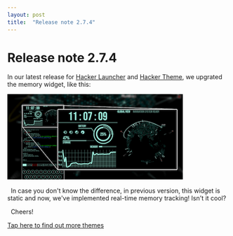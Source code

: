 ```yaml
---
layout: post
title:  "Release note 2.7.4"
---
```


# Release note 2.7.4

In our latest release for [Hacker Launcher](https://play.google.com/store/apps/details?id=com.ss.a2is.skull) and [Hacker Theme](https://play.google.com/store/apps/details?id=com.ss.a2is.hacker), we upgrated the memory widget, like this: 
&nbsp;

![](/assets/screenshot_276.png)

&nbsp;
In case you don't know the difference, in previous version, this widget is static and now, we've implemented real-time memory tracking! Isn't it cool? 

&nbsp;
Cheers!

[Tap here to find out more themes](aris://theme_store)